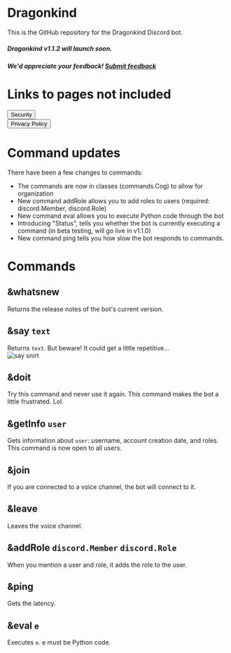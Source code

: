 # Dragonkind
This is the GitHub repository for the Dragonkind Discord bot. <br>

##### Dragonkind v1.1.2 will launch soon.

##### We'd appreciate your feedback! <a href="https://forms.gle/jpRsdyQzcKaJtApm8">Submit feedback</a>

# Links to pages not included
<a href="https://dragonkind-discord.github.io/dragonkind/SECURITY"><button>Security</button></a><br>
<a href="https://dragonkind-discord.github.io/dragonkind/privacy"><button>Privacy Policy</button></a>

# Command updates
There have been a few changes to commands:
* The commands are now in classes (commands.Cog) to allow for organization
* New command addRole allows you to add roles to users (required: discord.Member, discord.Role)
* New command eval allows you to execute Python code through the bot
* Introducing "Status", tells you whether the bot is currently executing a command (in beta testing, will go live in v1.1.0)
* New command ping tells you how slow the bot responds to commands.

# Commands
## &whatsnew
Returns the release notes of the bot's current version.

## &say `text`
Returns `text`. But beware! It could get a little repetitive... <br>
![say snirt](https://user-images.githubusercontent.com/71795010/156643439-8d07ef25-9e8b-4bdd-8a9c-42f1f26ce71c.png)

## &doit
Try this command and never use it again. This command makes the bot a little frustrated. Lol.

## &getInfo `user`
Gets information about `user`: username, account creation date, and roles. This command is now open to all users.

## &join
If you are connected to a voice channel, the bot will connect to it.

## &leave
Leaves the voice channel.

## &addRole `discord.Member` `discord.Role`
When you mention a user and role, it adds the role to the user.

## &ping
Gets the latency.

## &eval `e`
Executes `e`. e must be Python code.

